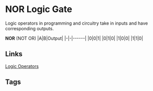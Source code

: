 # NOR Logic Gate

Logic operators in programming and circuitry take in inputs and have corresponding outputs.

**NOR** (NOT OR)
|A|B|Output|
|-|-|------|
|0|0|1|
|0|1|0|
|1|0|0|
|1|1|0|

## Links
[Logic Operators](../202305122125)

## Tags
